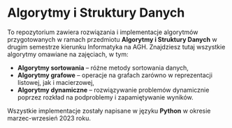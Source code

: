 # Algorytmy i Struktury Danych

To repozytorium zawiera rozwiązania i implementacje algorytmów przygotowanych w ramach przedmiotu **Algorytmy i Struktury Danych** w drugim semestrze kierunku Informatyka na AGH. Znajdziesz tutaj wszystkie algorytmy omawiane na zajęciach, w tym:

- **Algorytmy sortowania** – różne metody sortowania danych,
- **Algorytmy grafowe** – operacje na grafach zarówno w reprezentacji listowej, jak i macierzowej,
- **Algorytmy dynamiczne** – rozwiązywanie problemów dynamicznie poprzez rozkład na podproblemy i zapamiętywanie wyników.

Wszystkie implementacje zostały napisane w języku **Python** w okresie marzec-wrzesień 2023 roku.
